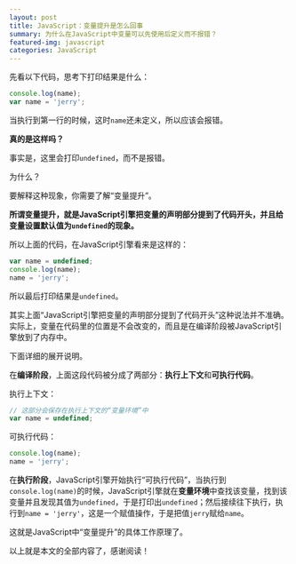 ```yaml
---
layout: post
title: JavaScript：变量提升是怎么回事
summary: 为什么在JavaScript中变量可以先使用后定义而不报错？
featured-img: javascript
categories: JavaScript
---
```


先看以下代码，思考下打印结果是什么：

```javascript
console.log(name);
var name = 'jerry';
```

当执行到第一行的时候，这时`name`还未定义，所以应该会报错。

**真的是这样吗？**

事实是，这里会打印`undefined`，而不是报错。

为什么？

要解释这种现象，你需要了解“变量提升”。

**所谓变量提升，就是JavaScript引擎把变量的声明部分提到了代码开头，并且给变量设置默认值为`undefined`的现象。**

所以上面的代码，在JavaScript引擎看来是这样的：

```javascript
var name = undefined;
console.log(name);
name = 'jerry';
```

所以最后打印结果是`undefined`。

其实上面“JavaScript引擎把变量的声明部分提到了代码开头”这种说法并不准确。实际上，变量在代码里的位置是不会改变的，而且是在编译阶段被JavaScript引擎放到了内存中。

下面详细的展开说明。

在**编译阶段**，上面这段代码被分成了两部分：**执行上下文**和**可执行代码**。

执行上下文：

```javascript
// 这部分会保存在执行上下文的“变量环境”中
var name = undefined;
```

可执行代码：

```javascript
console.log(name);
name = 'jerry';
```

在**执行阶段**，JavaScript引擎开始执行“可执行代码”，当执行到`console.log(name)`的时候，JavaScript引擎就在**变量环境**中查找该变量，找到该变量并且发现其值为`undefined`，于是打印出`undefined`；然后接续往下执行，执行到`name = 'jerry'`，这是一个赋值操作，于是把值`jerry`赋给`name`。

这就是JavaScript中“变量提升”的具体工作原理了。

以上就是本文的全部内容了，感谢阅读！